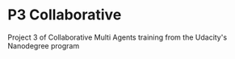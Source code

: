 # P3 Collaborative
 Project 3 of Collaborative Multi Agents training from the Udacity's Nanodegree program
